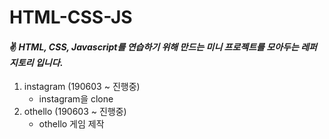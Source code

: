 # HTML-CSS-JS

#### :v: _HTML, CSS, Javascript를 연습하기 위해 만드는 미니 프로젝트를 모아두는 레퍼지토리 입니다_.

1. instagram (190603 ~ 진행중)
   - instagram을 clone
2. othello (190603 ~ 진행중)
   - othello 게임 제작
